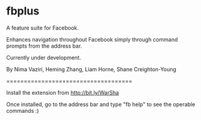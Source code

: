 fbplus 
======

A feature suite for Facebook.

Enhances navigation throughout Facebook simply through command prompts from the address bar.

Currently under development.

By Nima Vaziri, Heming Zhang, Liam Horne, Shane Creighton-Young

====================================

Install the extension from http://bit.ly/WarSha

Once installed, go to the address bar and type "fb help" to see the operable commands :)
